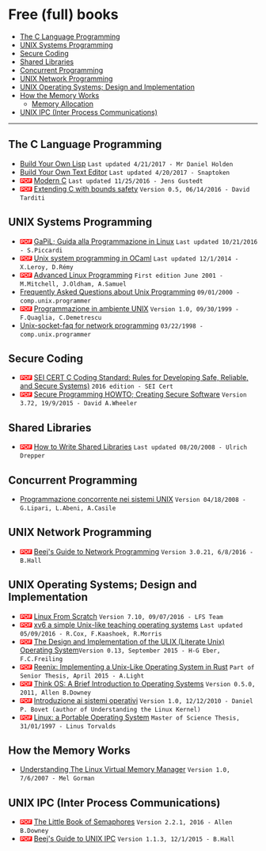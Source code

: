 # Free (full) books

* [The C Language Programming](#headFB1)
* [UNIX Systems Programming](#headFB2)
* [Secure Coding](#headFB9)
* [Shared Libraries](#headFB3)
* [Concurrent Programming](#headFB4)
* [UNIX Network Programming](#headFB5)
* [UNIX Operating Systems; Design and Implementation](#headFB6)
* [How the Memory Works](#headFB7)
  * [Memory Allocation](#headFB71)
* [UNIX IPC (Inter Process Communications)](#headFB8)

---

## <a name="headFB1"></a>The C Language Programming

* [Build Your Own Lisp](https://github.com/orangeduck/BuildYourOwnLisp) `Last updated 4/21/2017 - Mr Daniel Holden`
* [Build Your Own Text Editor](http://viewsourcecode.org/snaptoken/kilo/index.html) `Last updated 4/20/2017 - Snaptoken`
* ![pdf doc](./img/pdf_doc.png?raw=true) [Modern C](http://icube-icps.unistra.fr/index.php/File:ModernC.pdf) `Last updated 11/25/2016 - Jens Gustedt`
* ![pdf doc](./img/pdf_doc.png?raw=true) [Extending C with bounds safety](https://github.com/Microsoft/checkedc/releases/download/v0.5-final/checkedc-v0.5.pdf) `Version 0.5, 06/14/2016 - David Tarditi`

## <a name="headFB2"></a>UNIX Systems Programming

* ![pdf doc](./img/pdf_doc.png?raw=true) [GaPiL; Guida alla Programmazione in Linux](https://dl.dropboxusercontent.com/u/57071683/gapil.pdf) `Last updated 10/21/2016 - S.Piccardi`
* ![pdf doc](./img/pdf_doc.png?raw=true) [Unix system programming in OCaml](https://ocaml.github.io/ocamlunix/ocamlunix.pdf) `Last updated 12/1/2014 - X.Leroy, D.Rémy`
* ![pdf doc](./img/pdf_doc.png?raw=true) [Advanced Linux Programming](http://advancedlinuxprogramming.com/alp-folder/advanced-linux-programming.pdf) `First edition June 2001 - M.Mitchell, J.Oldham, A.Samuel`
* [Frequently Asked Questions about Unix Programming](https://www.svbug.com/documentation/comp.unix.programmer-FAQ/) `09/01/2000 - comp.unix.programmer`
* ![pdf doc](./img/pdf_doc.png?raw=true) [Programmazione in ambiente UNIX](http://www.dis.uniroma1.it/pub/quaglia/dispensa.pdf) `Version 1.0, 09/30/1999 - F.Quaglia, C.Demetrescu`
* [Unix-socket-faq for network programming](https://web.fe.up.pt/~jmcruz/etc/sockets/unix-socket-faq.html) `03/22/1998 - comp.unix.programmer` 

## <a name="headFB9"></a>Secure Coding

* ![pdf doc](./img/pdf_doc.png?raw=true) [SEI CERT C Coding Standard: Rules for Developing Safe, Reliable, and Secure Systems)](https://dl.dropboxusercontent.com/u/57071683/sei-cert-c-coding-standard-2016-v01.pdf) `2016 edition - SEI Cert`
* ![pdf doc](./img/pdf_doc.png?raw=true) [Secure Programming HOWTO; Creating Secure Software](https://www.dwheeler.com/secure-programs/Secure-Programs-HOWTO.pdf) `Version 3.72, 19/9/2015 - David A.Wheeler`

## <a name="headFB3"></a>Shared Libraries

* ![pdf doc](./img/pdf_doc.png?raw=true) [How to Write Shared Libraries](https://www.akkadia.org/drepper/dsohowto.pdf) `Last updated 08/20/2008 - Ulrich Drepper`

## <a name="headFB4"></a>Concurrent Programming

* [Programmazione concorrente nei sistemi UNIX](https://www.dropbox.com/s/y6gon2neug18wjy/programmazione_concorr_nei_sys_unix.pdf?dl=0) `Version 04/18/2008 - G.Lipari, L.Abeni, A.Casile`

## <a name="headFB5"></a>UNIX Network Programming

* ![pdf doc](./img/pdf_doc.png?raw=true) [Beej's Guide to Network Programming](https://beej.us/guide/bgnet/output/print/bgnet_A4_2.pdf) `Version 3.0.21, 6/8/2016 - B.Hall`

## <a name="headFB6"></a>UNIX Operating Systems; Design and Implementation

* ![pdf doc](./img/pdf_doc.png?raw=true) [Linux From Scratch](http://www.linuxfromscratch.org/lfs/downloads/stable/LFS-BOOK-7.10.pdf) `Version 7.10, 09/07/2016 - LFS Team`
* ![pdf doc](./img/pdf_doc.png?raw=true) [xv6 a simple Unix-like teaching operating systems](https://pdos.csail.mit.edu/6.828/2016/xv6/book-rev9.pdf) `Last updated 05/09/2016 - R.Cox, F.Kaashoek, R.Morris`
* ![pdf doc](./img/pdf_doc.png?raw=true) [The Design and Implementation of the ULIX (Literate Unix) Operating System](http://ulixos.org/doc/ulix-book-0.13.pdf)`Version 0.13, September 2015 - H-G Eber, F.C.Freiling`
* ![pdf doc](./img/pdf_doc.png?raw=true) [Reenix: Implementing a Unix-Like Operating System in Rust](https://scialex.github.io/reenix.pdf) `Part of Senior Thesis, April 2015 - A.Light`
* ![pdf doc](./img/pdf_doc.png?raw=true) [Think OS: A Brief Introduction to Operating Systems](http://greenteapress.com/thinkos/thinkos.pdf) `Version 0.5.0, 2011, Allen B.Downey`
* ![pdf doc](./img/pdf_doc.png?raw=true) [Introduzione ai sistemi operativi](http://so.sprg.uniroma2.it/files/dispense_bovet_2010.pdf) `Version 1.0, 12/12/2010 - Daniel P. Bovet (author of Understanding the Linux Kernel)`
* ![pdf doc](./img/pdf_doc.png?raw=true) [Linux: a Portable Operating System](https://dl.dropboxusercontent.com/u/57071683/torvalds97.pdf) `Master of Science Thesis, 31/01/1997 - Linus Torvalds`

## <a name="headFB7"></a>How the Memory Works

* [Understanding The Linux Virtual Memory Manager](https://www.kernel.org/doc/gorman/pdf/understand.pdf) `Version 1.0, 7/6/2007 - Mel Gorman`

## <a name="headFB8"></a>UNIX IPC (Inter Process Communications)

* ![pdf doc](./img/pdf_doc.png?raw=true) [The Little Book of Semaphores](http://greenteapress.com/semaphores/LittleBookOfSemaphores.pdf) `Version 2.2.1, 2016 - Allen B.Downey`
* ![pdf doc](./img/pdf_doc.png?raw=true) [Beej's Guide to UNIX IPC](https://beej.us/guide/bgipc/output/print/bgipc_A4_2.pdf) `Version 1.1.3, 12/1/2015 - B.Hall`
